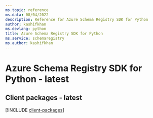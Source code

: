 ```yaml
---
ms.topic: reference
ms.data: 08/04/2022
description: Reference for Azure Schema Registry SDK for Python
author: kashifkhan
ms.devlang: python
title: Azure Schema Registry SDK for Python
ms.service: schemaregistry
ms.author: kashifkhan
---
```

# Azure Schema Registry SDK for Python - latest

## Client packages - latest
[!INCLUDE [client-packages](schema-registry-client-index.md)]